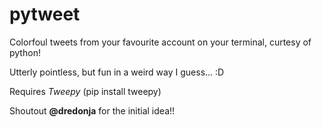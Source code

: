 # pytweet

Colorfoul tweets from your favourite account on your terminal, curtesy of python!

Utterly pointless, but fun in a weird way I guess...  :D

Requires _Tweepy_ (pip install tweepy)

Shoutout **@dredonja** for the initial idea!!
